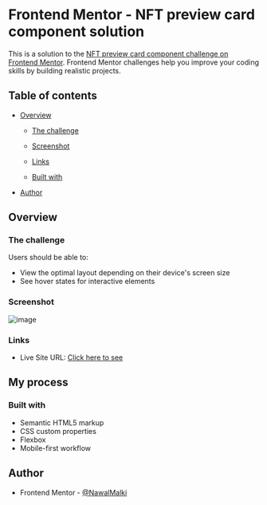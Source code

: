 # Frontend Mentor - NFT preview card component solution

This is a solution to the [NFT preview card component challenge on Frontend Mentor](https://www.frontendmentor.io/challenges/nft-preview-card-component-SbdUL_w0U). Frontend Mentor challenges help you improve your coding skills by building realistic projects. 

## Table of contents

- [Overview](#overview)
  - [The challenge](#the-challenge)
  - [Screenshot](#screenshot)
  - [Links](#links)

  - [Built with](#built-with)


- [Author](#author)




## Overview

### The challenge

Users should be able to:

- View the optimal layout depending on their device's screen size
- See hover states for interactive elements

### Screenshot


![image](https://github.com/NawalMalki/Challenge4/assets/114352448/1b6b8d2f-9344-43be-82da-442980816d20)









### Links

- Live Site URL: [Click here to see](https://challenge4-psi.vercel.app/?vercelToolbarCode=l2hCdRo5QcvrrdJ)

## My process

### Built with

- Semantic HTML5 markup
- CSS custom properties
- Flexbox
- Mobile-first workflow





## Author

- Frontend Mentor - [@NawalMalki](https://www.frontendmentor.io/profile/NawalMalki)

